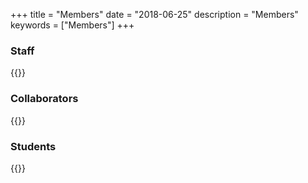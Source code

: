 +++
title = "Members"
date = "2018-06-25"
description = "Members"
keywords = ["Members"]
+++

### Staff

{{<csv src="/content/source/csv/members/staff.en.csv">}}

### Collaborators

{{<csv src="/content/source/csv/members/collaborators.en.csv">}}

### Students

{{<csv src="/content/source/csv/members/students.en.csv">}}
